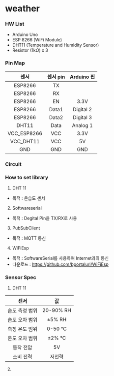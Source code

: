 # weather

### HW List
- Arduino Uno
- ESP 8266 (WiFi Module)
- DHT11 (Temperature and Humidity Sensor)
- Resistor (1k$\Omega$) x 3


### Pin Map

| 센서 | 센서 pin | Arduino 핀|
|:--:|:--:|:--:|
|ESP8266|TX||
|ESP8266|RX||
|ESP8266|EN|3.3V|
|ESP8266|Data1|Digital 2|
|ESP8266|Data2|Digital 3|
|DHT11|Data|Analog 1|
|VCC_ESP8266|VCC|3.3V|
|VCC_DHT11|VCC|5V|
|GND|GND|GND|




### Circuit






### How to set library
1. DHT 11
- 목적 : 온습도 센서

2. Softwareserial
- 목적 : Degital Pin을 TX/RX로 사용


3. PubSubClient
- 목적 : MQTT 통신

4. WiFiEsp
- 목적 : SoftwareSerial를 사용하여 Internet과의 통신
- 다운로드 : https://github.com/bportaluri/WiFiEsp
  

### Sensor Spec
1. DHT 11
   
| 센서 | 값 |
|:--:|:--:|
|습도 측정 범위 | 20-90% RH|
|습도 오차 범위 | ±5% RH|
|측정 온도 범위 | 0-50 °C|
|온도 오차 범위 | ±2% °C|
|동작 전압 | 5V|
|소비 전력 | 저전력|

2. 
